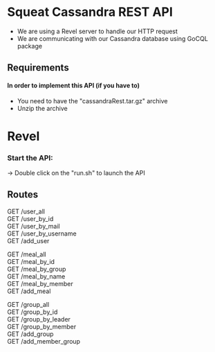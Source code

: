 # Squeat Cassandra REST API

- We are using a Revel server to handle our HTTP request
- We are communicating with our Cassandra database using GoCQL package

## Requirements 

#### In order to implement this API (if you have to)

- You need to have the "cassandraRest.tar.gz" archive
- Unzip the archive
   
# Revel

### Start the API:

-> Double click on the "run.sh" to launch the API

## Routes

GET     /user_all                                   
GET     /user_by_id                                 
GET     /user_by_mail                               
GET     /user_by_username                          
GET     /add_user                                   

GET     /meal_all                                   
GET     /meal_by_id                                 
GET     /meal_by_group                              
GET     /meal_by_name                               
GET     /meal_by_member                             
GET     /add_meal                                   

GET     /group_all                                   
GET     /group_by_id                                 
GET     /group_by_leader                             
GET     /group_by_member                             
GET     /add_group                                   
GET     /add_member_group                            


